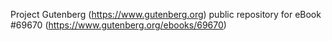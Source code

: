 Project Gutenberg (https://www.gutenberg.org) public repository for
eBook #69670 (https://www.gutenberg.org/ebooks/69670)
